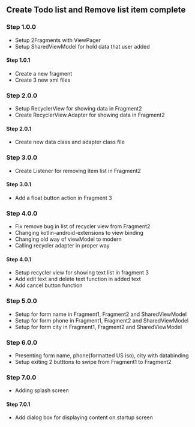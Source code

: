 ## Create Todo list and Remove list item complete

### Step 1.0.0
- Setup 2Fragments with ViewPager
- Setup SharedViewModel for hold data that user added

#### Step 1.0.1
- Create a new fragment 
- Create 3 new xml files 

### Step 2.0.0
- Setup RecyclerView for showing data in Fragment2
- Create RecyclerView.Adapter for showing data in Fragment2

#### Step 2.0.1
- Create new data class and adapter class file

### Step 3.0.0
- Create Listener for removing item list in Fragment2

#### Step 3.0.1
- Add a float button action in Fragment 3

### Step 4.0.0
- Fix remove bug in list of recycler view from Fragment2
- Changing kotlin-android-extensions to view binding
- Changing old way of viewModel to modern
- Calling recycler adapter in proper way

#### Step 4.0.1
- Setup recycler view for showing text list in fragment 3
- Add edit text and delete text function in added text
- Add cancel button function

### Step 5.0.0
- Setup for form name in Fragment1, Fragment2 and SharedViewModel
- Setup for form phone in Fragment1, Fragment2 and SharedViewModel
- Setup for form city in Fragment1, Fragment2 and SharedViewModel

### Step 6.0.0
- Presenting form name, phone(formatted US iso), city with databinding
- Setup exiting 2 butttons to swipe from Fragment1 to Fragment2

### Step 7.0.0
- Adding splash screen

#### Step 7.0.1
- Add dialog box for displaying content on startup screen
